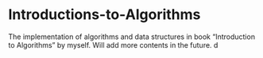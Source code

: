 # Introductions-to-Algorithms
The implementation of algorithms and data structures in book “Introduction to Algorithms” by myself. Will add more contents in the future.
d
